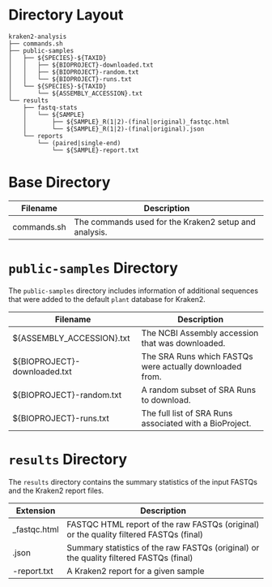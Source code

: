 
# Directory Layout

```
kraken2-analysis
├── commands.sh
├── public-samples
│   ├── ${SPECIES}-${TAXID}
│   │   ├── ${BIOPROJECT}-downloaded.txt
│   │   ├── ${BIOPROJECT}-random.txt
│   │   └── ${BIOPROJECT}-runs.txt
│   └── ${SPECIES}-${TAXID}
│       └── ${ASSEMBLY_ACCESSION}.txt
└── results
    ├── fastq-stats
    │   └── ${SAMPLE}
    │       ├── ${SAMPLE}_R(1|2)-(final|original)_fastqc.html
    │       └── ${SAMPLE}_R(1|2)-(final|original).json
    └── reports
        └── (paired|single-end)
            └── ${SAMPLE}-report.txt

```

# Base Directory

| Filename    | Description                                           |
|-------------|-------------------------------------------------------|
| commands.sh | The commands used for the Kraken2 setup and analysis. |

# `public-samples` Directory
The `public-samples` directory includes information of additional sequences that were added to the default `plant` database for Kraken2.


| Filename                     | Description                                              |
|------------------------------|----------------------------------------------------------|
| ${ASSEMBLY_ACCESSION}.txt    | The NCBI Assembly accession that was downloaded.         |
| ${BIOPROJECT}-downloaded.txt | The SRA Runs which FASTQs were actually downloaded from. |
| ${BIOPROJECT}-random.txt     | A random subset of SRA Runs to download.                 |
| ${BIOPROJECT}-runs.txt       | The full list of SRA Runs associated with a BioProject.  |

# `results` Directory
The `results` directory contains the summary statistics of the input FASTQs and the Kraken2 report files.

| Extension    | Description                                                                            |
|--------------|----------------------------------------------------------------------------------------|
| _fastqc.html | FASTQC HTML report of the raw FASTQs (original) or the quality filtered FASTQs (final) |
| .json        | Summary statistics of the raw FASTQs (original) or the quality filtered FASTQs (final) |
| -report.txt  | A Kraken2 report for a given sample                                                    |
